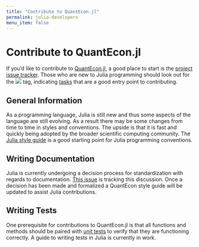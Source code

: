 ```yaml
---
title: "Contribute to QuantEcon.jl"
permalink: julia-developers
menu_item: false
---
```

# Contribute to QuantEcon.jl

If you’d like to contribute to [QuantEcon.jl](quantecon-jl.md), a good place to start is the [project issue tracker](http://github.com/QuantEcon/QuantEcon.jl/issues). Those who are new to Julia programming should look out for the [![](https://lh4.googleusercontent.com/ZiAerphdsw1ervUgUhpq_Tbd74tUuogdLP6PL8vGROA3lvW-32fPi8B1OyVtM2Y-mlDM2vubywzz5H_OeqhszHV0Eg31_fX1Bauhox_2R5v4FER7aDg0Egstncbmk82uqJp4qt9X)](https://github.com/QuantEcon/QuantEcon.jl/labels/beginner) tag, indicating [tasks](https://github.com/QuantEcon/QuantEcon.jl/labels/beginner) that are a good entry point to contributing.

## General Information

As a programming language, Julia is still new and thus some aspects of the language are still evolving. As a result there may be some changes from time to time in styles and conventions. The upside is that it is fast and quickly being adopted by the broader scientific computing community. The [Julia style guide](http://julia.readthedocs.org/en/latest/manual/style-guide/) is a good starting point for Julia programming conventions.

## Writing Documentation

Julia is currently undergoing a decision process for standardization with regards to documentation. [This issue](https://github.com/JuliaLang/julia/pull/8791) is tracking this discussion. Once a decision has been made and formalized a QuantEcon style guide will be updated to assist Julia contributions.

## Writing Tests

One prerequisite for contributions to QuantEcon.jl is that all functions and methods should be paired with [unit tests](https://en.wikipedia.org/wiki/Unit_testing) to verify that they are functioning correctly. A guide to writing tests in Julia is currently in work.
